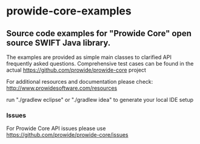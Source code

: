 # prowide-core-examples

## Source code examples for "Prowide Core" open source SWIFT Java library.

The examples are provided as simple main classes to clarified API frequently asked questions.
Comprehensive test cases can be found in the actual https://github.com/prowide/prowide-core project

For additional resources and documentation please check: http://www.prowidesoftware.com/resources


run "./gradlew eclipse" or "./gradlew idea" to generate your local IDE setup

### Issues

For Prowide Core API issues please use https://github.com/prowide/prowide-core/issues
